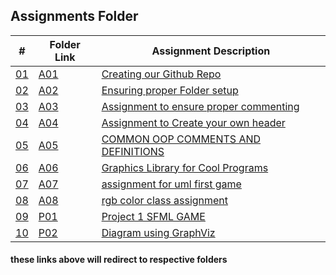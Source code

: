  ##  Assignments Folder

|   #    | Folder Link       | Assignment Description                          |
|------- |-------------------|-------------------------------------------------|
| [01](./A01) | [A01](./A01) | [Creating our Github Repo](./A01) |
| [02](./A02) | [A02](./A02) | [Ensuring proper Folder setup](./A02) |
| [03](./A03) | [A03](./A03) | [Assignment to ensure proper commenting](./A03) |
| [04](./A04) | [A04](./A04) | [Assignment to Create your own header](./A04)   |
| [05](./A05) | [A05](./A05) | [COMMON OOP COMMENTS AND DEFINITIONS     ](./A05)   |
| [06](./A06) | [A06](./A06) | [Graphics Library for Cool Programs  ](./A06)   |
| [07](./A07) | [A07](./A07) | [assignment for uml first game  ](./A07)   |
| [08](./A08) | [A08](./A08) | [rgb color class assignment](./A08)   |
| [09](./P01) | [P01](./P01) | [Project 1 SFML GAME ](./P01)   |
| [10](./P02) | [P02](./P02) | [Diagram using GraphViz ](./P02)   |


#### these links above will redirect to respective folders


